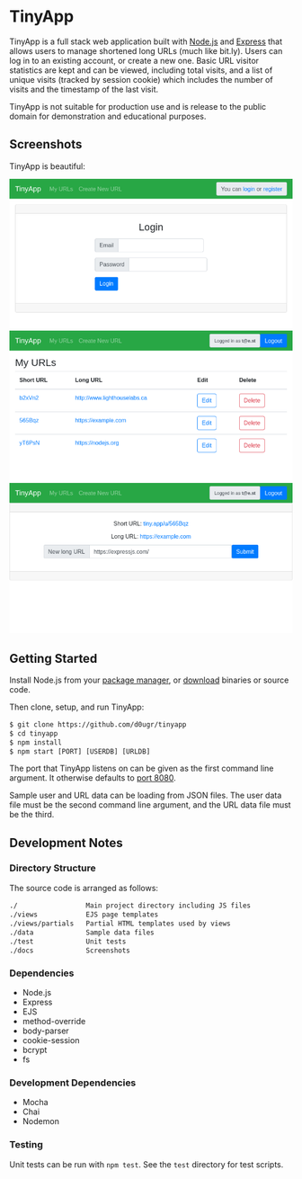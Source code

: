 # **TinyApp**

TinyApp is a full stack web application built with [Node.js](https://nodejs.org) and [Express](https://expressjs.com) that allows users to manage shortened long URLs (much like bit.ly).  Users can log in to an existing account, or create a new one.  Basic URL visitor statistics are kept and can be viewed, including total visits, and a list of unique visits (tracked by session cookie) which includes the number of visits and the timestamp of the last visit.

TinyApp is not suitable for production use and is release to the public domain for demonstration and educational purposes.

## **Screenshots**

TinyApp is beautiful:

!["Login page"](docs/tinyapp-screenshot-01-login.png)
!["URL index"](docs/tinyapp-screenshot-02-url-index.png)
!["URL details"](docs/tinyapp-screenshot-03-url-details.png)

## **Getting Started**

Install Node.js from your [package manager](https://nodejs.org/en/download/package-manager/), or [download](https://nodejs.org/en/download/) binaries or source code.

Then clone, setup, and run TinyApp:

```
$ git clone https://github.com/d0ugr/tinyapp
$ cd tinyapp
$ npm install
$ npm start [PORT] [USERDB] [URLDB]
```

The port that TinyApp listens on can be given as the first command line argument.  It otherwise defaults to [port 8080](http://localhost:8080).

Sample user and URL data can be loading from JSON files.  The user data file must be the second command line argument, and the URL data file must be the third.

## **Development Notes**

### **Directory Structure**

The source code is arranged as follows:

```
./                 Main project directory including JS files
./views            EJS page templates
./views/partials   Partial HTML templates used by views
./data             Sample data files
./test             Unit tests
./docs             Screenshots
```

### **Dependencies**

- Node.js
- Express
- EJS
- method-override
- body-parser
- cookie-session
- bcrypt
- fs

### **Development Dependencies**

- Mocha
- Chai
- Nodemon

### **Testing**

Unit tests can be run with `npm test`.  See the `test` directory for test scripts.
